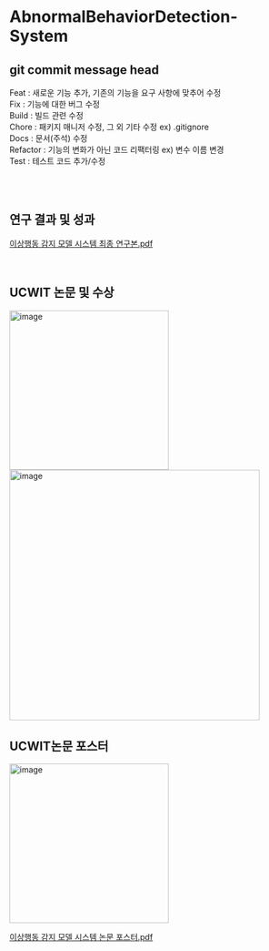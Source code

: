 # AbnormalBehaviorDetection-System

## git commit message head
Feat : 새로운 기능 추가, 기존의 기능을 요구 사항에 맞추어 수정  
Fix : 기능에 대한 버그 수정  
Build : 빌드 관련 수정  
Chore : 패키지 매니저 수정, 그 외 기타 수정 ex) .gitignore  
Docs : 문서(주석) 수정  
Refactor : 기능의 변화가 아닌 코드 리팩터링 ex) 변수 이름 변경  
Test : 테스트 코드 추가/수정  

<br>
<br>


## 연구 결과 및 성과
[이상행동 감지 모델 시스템 최종 연구본.pdf](https://github.com/user-attachments/files/17705500/default.pdf)

<br>

## UCWIT 논문 및 수상

<img width="280" alt="image" src="https://github.com/user-attachments/assets/b5ad71da-9d57-4f5e-9b7c-45636d4f7fb8">
<img width="440" alt="image" src="https://github.com/user-attachments/assets/f1ccdc8e-78ef-49cf-aa62-d198d8a14d29">

<br>

## UCWIT논문 포스터

<img width="280" alt="image" src="https://github.com/user-attachments/assets/e18e27f4-f448-47b1-8f49-be506076c06e">

<br>

[이상행동 감지 모델 시스템 논문 포스터.pdf](https://github.com/user-attachments/files/17705495/default.pdf)
